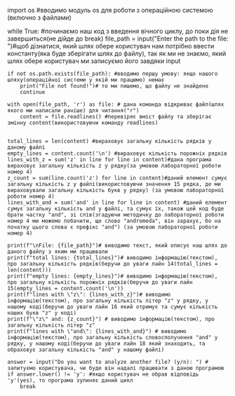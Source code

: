 import os #вводимо модуль os для роботи з операційною системою (включно з файлами)

while True: #починаємо наш код з введення вічного циклу, до поки дія не завершиться(не дійде до break)
    file_path = input("Enter the path to the file: ")#щоб дізнатися, який шлях обере користувач нам потрібно ввести константу(яка буде зберігати шлях до файлу), так як ми не знаємо, який шлях обере користувач ми записуємо його завдяки input

    if not os.path.exists(file_path): #вводимо першу умову: якщо нашого шляху(операційної системи у якій ми працюмо) немає
        print("File not found!")# то ми пишемо, що файлу не знайдено
        continue

    with open(file_path, 'r') as file: # дана команда відкриває файл(шлях якого ми написали раніше) для читання("r")
        content = file.readlines() #перевіряє вміст файлу та зберігає змінну content(використовуючи команду readlines)

    
    total_lines = len(content) #вираховує загальну кількість рядків у даному файлі 
    empty_lines = content.count('\n') #вираховує кількість порожніх рядків 
    lines_with_z = sum('z' in line for line in content)#дана програма вираховує загальну кількість z у рядку(за умовою лабораторної роботи номер 4)
    z_count = sum(line.count('z') for line in content)#даний елемент сумує загальну кількість z у файлі(використовуючи значення 15 рядка, де ми вираховували загальну кількість букв у рядку) (за умовою лабораторної роботи номер 4)
    lines_with_and = sum('and' in line for line in content) #даний елемент сумує загальну кількість and у файлі, та сумує їх, також цей код буде брати частку "and", зі слів(згадуючи методичку до лабораторної роботи номер 4 ми можемо побачити, що слово "andromeda", він зарахує, бо на початку цього слова є префікс "and") (за умовою лабораторної роботи номер 4)

    print(f"\nFile: {file_path}")# виводимо текст, який описує наш шлях до даного файлу з яким ми працювали
    print(f"total lines: {total_lines}")# виводимо інформацію(текстом), про загальну кількість рядків(беручи до уваги лайн 14(total_lines = len(content)))
    print(f"empty lines: {empty_lines}")# виводимо інформацію(текстом), про загальну кількість порожніх рядків(беручи до уваги лайн 15(empty_lines = content.count('\n'))
    print(f"lines with \"z\": {lines_with_z}")# виводимо інформацію(текстом), про загальну кількість літер "z" у рядку, у нашому коді(беручи до уваги лайн 16 який отримує та сумує кількість наших букв "z" у коді)
    print(f"\"z\" and: {z_count}") # виводимо інформацію(текстом), про загальну кількість літер "z"
    print(f"lines with \"and\": {lines_with_and}") # виводимо інформацію(текстом), про загальну кількість словосполучення "and" у рядку, у нашому коді(беручи до уваги лайн 18 який знаходить, та обраховує загальну кількість "and" у нашому файлі)

    answer = input("Do you want to analyze another file? (y/n): ") # запитуємо користувача, чи буде він надалі працювати з даною програмою
    if answer.lower() != 'y': #якщо користувач не обрав відповідь 'y'(yes), то програма зупиняє даний цикл 
        break